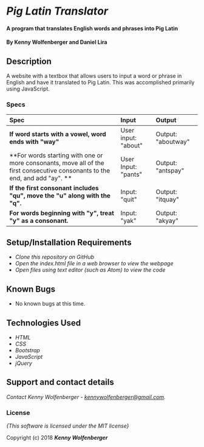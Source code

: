 
# _Pig Latin Translator_

#### A program that translates English words and phrases into Pig Latin

#### By **Kenny Wolfenberger and Daniel Lira**

## Description

A website with a textbox that allows users to input a word or phrase in English and have it translated to Pig Latin. This was accomplished primarily using JavaScript.

### Specs
| Spec | Input | Output |
| :-------------     | :------------- | :------------- |
| **If word starts with a vowel, word ends with "way"** | User input: "about" | Output: "aboutway" |
| **For words starting with one or more consonants, move all of the first consecutive consonants to the end, and add "ay". **| User Input: "pants" | Output: "antspay" |
| **If the first consonant includes "qu", move the "u" along with the "q".**| Input: "quit" | Output: "itquay" |
| **For words beginning with "y", treat "y" as a consonant.** | Input: "yak" | Output: "akyay" |

## Setup/Installation Requirements

* _Clone this repository on GitHub_
* _Open the index.html file in a web browser to view the webpage_
* _Open files using text editor (such as Atom) to view the code_


## Known Bugs
* No known bugs at this time.

## Technologies Used

* _HTML_
* _CSS_
* _Bootstrap_
* _JavaScript_
* _jQuery_

## Support and contact details

_Contact Kenny Wolfenberger - kennywolfenberger@gmail.com._

### License

*{This software is licensed under the MIT license}*

Copyright (c) 2018 **_Kenny Wolfenberger_**
